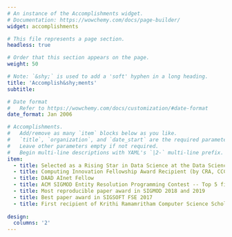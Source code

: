 ```yaml
---
# An instance of the Accomplishments widget.
# Documentation: https://wowchemy.com/docs/page-builder/
widget: accomplishments

# This file represents a page section.
headless: true

# Order that this section appears on the page.
weight: 50

# Note: `&shy;` is used to add a 'soft' hyphen in a long heading.
title: 'Accomplish&shy;ments'
subtitle:

# Date format
#   Refer to https://wowchemy.com/docs/customization/#date-format
date_format: Jan 2006

# Accomplishments.
#   Add/remove as many `item` blocks below as you like.
#   `title`, `organization`, and `date_start` are the required parameters.
#   Leave other parameters empty if not required.
#   Begin multi-line descriptions with YAML's `|2-` multi-line prefix.
item:
  - title: Selected as a Rising Star in Data Science at the Data Science Institute, UChicago
  - title: Computing Innovation Fellowship Award Recipient (by CRA, CCC and NSF)
  - title: DAAD AInet Fellow
  - title: ACM SIGMOD Entity Resolution Programming Contest -- Top 5 finalist
  - title: Most reproducible paper award in SIGMOD 2018 and 2019
  - title: Best paper award in SIGSOFT FSE 2017
  - title: First recipient of Krithi Ramamritham Computer Science Scholarship
    
design:
  columns: '2'
---
```

